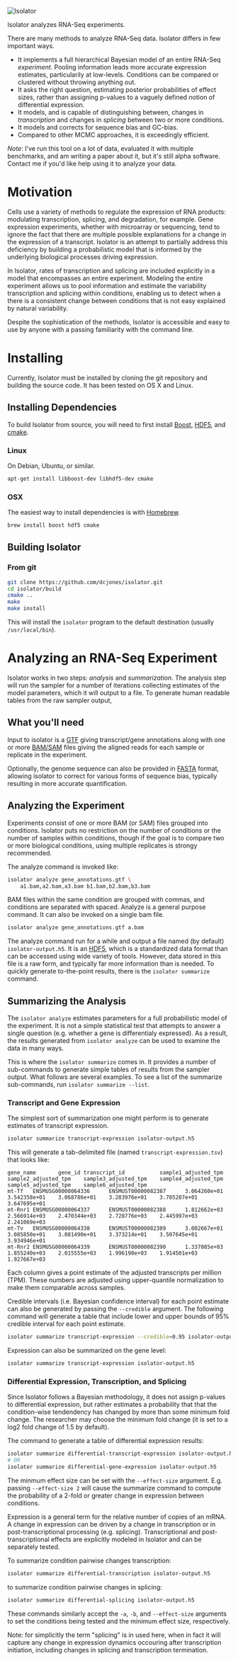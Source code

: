 
![Isolator](http://homes.cs.washington.edu/~dcjones/isolator/logo.svg)

Isolator analyzes RNA-Seq experiments.

There are many methods to analyze RNA-Seq data. Isolator differs in few
important ways.

  * It implements a full hierarchical Bayesian model of an entire RNA-Seq
    *experiment*. Pooling information leads more accurate expression estimates,
    particularily at low-levels. Conditions can be compared or clustered
    without throwing anything out.
  * It asks the right question, estimating posterior probabilities of effect
    sizes, rather than assigning p-values to a vaguely defined notion of
    differential expression.
  * It models, and is capable of distinguishing between, changes in
    *transcription* and changes in *splicing* between two or more conditions.
  * It models and corrects for sequence bias and GC-bias.
  * Compared to other MCMC approaches, it is exceedingly efficient.

*Note*: I've run this tool on a lot of data, evaluated it with multiple
benchmarks, and am writing a paper about it, but it's still alpha software.
Contact me if you'd like help using it to analyze your data.

# Motivation

Cells use a variety of methods to regulate the expression of RNA products:
modulating transcription, splicing, and degradation, for example. Gene
expression experiments, whether with microarray or sequencing, tend to ignore
the fact that there are multiple possible explanations for a change in the
expression of a transcript. Isolator is an attempt to partially address this
deficiency by building a probabilistic model that is informed by the underlying
biological processes driving expression.

In Isolator, rates of transcription and splicing are included explicitly in a
model that encompasses an entire experiment. Modeling the entire experiment
allows us to pool information and estimate the variability transcription and
splicing within conditions, enabling us to detect when a there is a consistent
change between conditions that is not easy explained by natural variability.

Despite the sophistication of the methods, Isolator is accessible and easy to
use by anyone with a passing familiarity with the command line.

# Installing

Currently, Isolator must be installed by cloning the git repository and building
the source code. It has been tested on OS X and Linux.

## Installing Dependencies

To build Isolator from source, you will need to first install
[Boost](http://www.boost.org/), [HDF5](http://www.hdfgroup.org/HDF5/), and
[cmake](http://www.cmake.org/).

### Linux

On Debian, Ubuntu, or similar.

```sh
apt-get install libboost-dev libhdf5-dev cmake
```

### OSX

The easiest way to install dependencies is with [Homebrew](http://brew.sh/).

```sh
brew install boost hdf5 cmake
```

## Building Isolator

### From git

```sh
git clone https://github.com/dcjones/isolator.git
cd isolator/build
cmake ..
make
make install
```

This will install the `isolator` program to the default destination (usually
`/usr/local/bin`).


# Analyzing an RNA-Seq Experiment

Isolator works in two steps: *analysis* and *summarization*. The analysis step
will run the sampler for a number of iterations collecting estimates of the
model parameters, which it will output to a file. To generate human readable
tables from the raw sampler output,

## What you'll need

Input to isolator is a [GTF](http://en.wikipedia.org/wiki/Gene_transfer_format)
giving transcript/gene annotations along with one or more
[BAM/SAM](http://en.wikipedia.org/wiki/SAMtools) files giving the aligned reads
for each sample or replicate in the experiment.

Optionally, the genome sequence can also be provided in
[FASTA](http://en.wikipedia.org/wiki/Fasta) format, allowing isolator to
correct for various forms of sequence bias, typically resulting in more accurate
quantification.

## Analyzing the Experiment

Experiments consist of one or more BAM (or SAM) files grouped into conditions.
Isolator puts no restriction on the number of conditions or the number of
samples within conditions, though if the goal is to compare two or more
biological conditions, using multiple replicates is strongy recommended.

The analyze command is invoked like:

```sh
isolator analyze gene_annotations.gtf \
    a1.bam,a2.bam,a3.bam b1.bam,b2.bam,b3.bam
```

BAM files within the same condition are grouped with commas, and conditions are
separated with spaced. Analyze is a general purpose command. It can also be
invoked on a single bam file.

```sh
isolator analyze gene_annotations.gtf a.bam
```

The analyze command run for a while and output a file named (by default)
`isolator-output.h5`. It is an [HDF5](http://www.hdfgroup.org/HDF5/), which is
a standardized data format than can be accessed using wide variety of tools.
However, data stored in this file is a raw form, and typically far more
information than is needed. To quickly generate to-the-point results, there is
the `isolator summarize` command.


## Summarizing the Analysis

The `isolator analyze` estimates parameters for a full probabilistic model of
the experiment. It is not a simple statistical test that attempts to answer a
single question (e.g. whether a gene is differentialy expressed). As a result, the
results generated from `isolator analyze` can be used to examine the data in
many ways.

This is where the `isolator summarize` comes in. It provides a number of
sub-commands to generate simple tables of results from the sampler output.
What follows are several examples. To see a list of the summarize sub-commands,
run `isolator summarize --list`.

### Transcript and Gene Expression

The simplest sort of summarization one might perform is to generate estimates of
transcript expression.

```sh
isolator summarize transcript-expression isolator-output.h5
```

This will generate a tab-delimited file (named `transcript-expression.tsv`) that looks like:
```csv
gene_name       gene_id transcript_id           sample1_adjusted_tpm    sample2_adjusted_tpm    sample3_adjusted_tpm    sample4_adjusted_tpm    sample5_adjusted_tpm    sample6_adjusted_tpm
mt-Tf   ENSMUSG00000064336      ENSMUST00000082387      3.064260e+01    3.542358e+01    3.068786e+01    3.283976e+01    3.785287e+01    3.647695e+01
mt-Rnr1 ENSMUSG00000064337      ENSMUST00000082388      1.812662e+03    2.566914e+03    2.470344e+03    2.728776e+03    2.445997e+03    2.241069e+03
mt-Tv   ENSMUSG00000064338      ENSMUST00000082389      3.002667e+01    3.085850e+01    3.081490e+01    3.373214e+01    3.507645e+01    3.934946e+01
mt-Rnr2 ENSMUSG00000064339      ENSMUST00000082390      1.337085e+03    1.855240e+03    2.015555e+03    1.996198e+03    1.914501e+03    1.927667e+03
```

Each column gives a point estimate of the adjusted transcripts per million
(TPM). These numbers are adjusted using upper-quantile normalization to make
them comparable across samples.

Credible intervals (i.e. Bayesian confidence interval) for each point estimate
can also be generated by passing the `--credible` argument. The following
command will generate a table that include lower and upper bounds of 95%
credible interval for each point estimate.
```sh
isolator summarize transcript-expression --credible=0.95 isolator-output.h5
```

Expression can also be summarized on the gene level:
```sh
isolator summarize transcript-expression isolator-output.h5
```

### Differential Expression, Transcription, and Splicing

Since Isolator follows a Bayesian methodology, it does not assign p-values to
differential expression, but rather estimates a probability that that
the condition-wise tendendency has changed by more than some minimum fold
change. The researcher may choose the minimum fold change (it is set to a log2 fold
change of 1.5 by default).

The command to generate a table of differential expression results:
```sh
isolator summarize differential-transcript-expression isolator-output.h5
# OR
isolator summarize differential-gene-expression isolator-output.h5
```

The minmum effect size can be set with the `--effect-size` argument.
E.g.  passing `--effect-size 2` will cause the summarize command to compute the
probability of a 2-fold or greater change in expression between conditions.

Expression is a general term for the relative number of copies of an mRNA. A
change in expression can be driven by a change in transcription or in
post-transcriptional processing (e.g. splicing). Transcriptional and
post-transcriptional effects are explicitly modeled in Isolator and can be
separately tested.

To summarize condition pairwise changes transcription:
```sh
isolator summarize differential-transcription isolator-output.h5
```

to summarize condition pairwise changes in splicing:
```sh
isolator summarize differential-splicing isolator-output.h5
```

These commands similarly accept the `-a`, `-b`, and `--effect-size` arguments to
set the conditions being tested and the minimum effect size, respectively.

Note: for simplicitly the term "splicing" is in used here, when in fact it will
capture any change in expression dynamics occouring after transcription
initiation, including changes in splicing and transcription termination.


